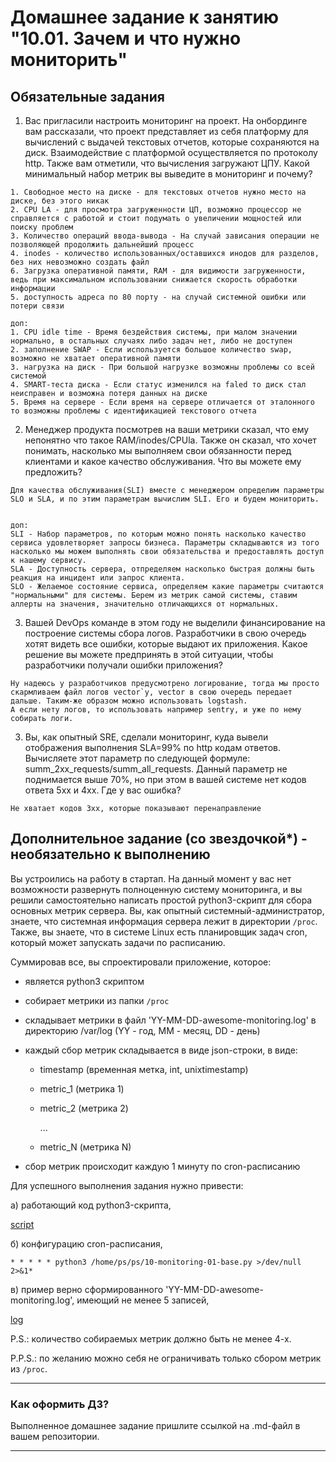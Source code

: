 # Домашнее задание к занятию "10.01. Зачем и что нужно мониторить"

## Обязательные задания

1. Вас пригласили настроить мониторинг на проект. На онбординге вам рассказали, что проект представляет из себя  платформу для вычислений с выдачей текстовых отчетов, которые сохраняются на диск. Взаимодействие с платформой  осуществляется по протоколу http. Также вам отметили, что вычисления загружают ЦПУ. Какой минимальный набор метрик вы выведите в мониторинг и почему?

```
1. Свободное место на диске - для текстовых отчетов нужно место на диске, без этого никак
2. CPU LA - для просмотра загруженности ЦП, возможно процессор не справляется с работой и стоит подумать о увеличении мощностей или поиску проблем
3. Количество операций ввода-вывода - На случай зависания операции не позволяющей продолжить дальнейший процесс
4. inodes - количество использованных/оставшихся инодов для разделов, без них невозможно создать файл
6. Загрузка оперативной памяти, RAM - для видимости загруженности, ведь при максимальном использовании снижается скорость обработки информации
5. доступность адреса по 80 порту - на случай системной ошибки или потери связи

доп:
1. CPU idle time - Время бездействия системы, при малом значении нормально, в остальных случаях либо задач нет, либо не доступен
2. заполнение SWAP - Если используется большое количество swap, возможно не хватает оперативной памяти
3. нагрузка на диск - При большой нагрузке возможны проблемы со всей системой
4. SMART-теста диска - Если статус изменился на faled то диск стал неисправен и возможна потеря данных на диске
5. Время на сервере - Если время на сервере отличается от эталонного то возможны проблемы с идентификацией текстового отчета
```

2. Менеджер продукта посмотрев на ваши метрики сказал, что ему непонятно что такое RAM/inodes/CPUla. Также он сказал, что хочет понимать, насколько мы выполняем свои обязанности перед клиентами и какое качество обслуживания. Что вы можете ему предложить?
 
```
Для качества обслуживания(SLI) вместе c менеджером определим параметры SLO и SLA, и по этим параметрам вычислим SLI. Его и будем мониторить.


доп:
SLI - Набор параметров, по которым можно понять насколько качество сервиса удовлетворяет запросы бизнеса. Параметры складываются из того насколько мы можем выполнять свои обязательства и предоставлять доступ к нашему сервису.
SLA - Доступность сервера, отпределяем насколько быстрая должны быть реакция на инцидент или запрос клиента. 
SLO - Желаемое состояние сервиса, определяем какие параметры считаются "нормальными" для системы. Берем из метрик самой системы, ставим аллерты на значения, значительно отличающихся от нормальных.

```

3. Вашей DevOps команде в этом году не выделили финансирование на построение системы сбора логов. Разработчики в свою очередь хотят видеть все ошибки, которые выдают их приложения. Какое решение вы можете предпринять в этой ситуации, чтобы разработчики получали ошибки приложения?
 
```
Ну надеюсь у разработчиков предусмотрено логирование, тогда мы просто скармливаем файл логов vector`у, vector в свою очередь передает дальше. Таким-же образом можно использовать logstash.
А если нету логов, то использовать например sentry, и уже по нему собирать логи.
```

3. Вы, как опытный SRE, сделали мониторинг, куда вывели отображения выполнения SLA=99% по http кодам ответов. Вычисляете этот параметр по следующей формуле: summ_2xx_requests/summ_all_requests. Данный параметр не поднимается выше 70%, но при этом в вашей системе нет кодов ответа 5xx и 4xx. Где у вас ошибка?

```
Не хватает кодов 3xx, которые показывают перенаправление
```
## Дополнительное задание (со звездочкой*) - необязательно к выполнению

Вы устроились на работу в стартап. На данный момент у вас нет возможности развернуть полноценную систему мониторинга, и вы решили самостоятельно написать простой python3-скрипт для сбора основных метрик сервера. Вы, как опытный системный-администратор, знаете, что системная информация сервера лежит в директории `/proc`. 
Также, вы знаете, что в системе Linux есть  планировщик задач cron, который может запускать задачи по расписанию.

Суммировав все, вы спроектировали приложение, которое:
- является python3 скриптом
- собирает метрики из папки `/proc`
- складывает метрики в файл 'YY-MM-DD-awesome-monitoring.log' в директорию /var/log 
(YY - год, MM - месяц, DD - день)
- каждый сбор метрик складывается в виде json-строки, в виде:
  + timestamp (временная метка, int, unixtimestamp)
  + metric_1 (метрика 1)
  + metric_2 (метрика 2)
  
     ...
     
  + metric_N (метрика N)
  
- сбор метрик происходит каждую 1 минуту по cron-расписанию

Для успешного выполнения задания нужно привести:

а) работающий код python3-скрипта,

[script](/10-monitoring-01-base/10-monitoring-01-base.py)

б) конфигурацию cron-расписания,
```
* * * * * python3 /home/ps/ps/10-monitoring-01-base.py >/dev/null 2>&1* 
```
в) пример верно сформированного 'YY-MM-DD-awesome-monitoring.log', имеющий не менее 5 записей,

[log](/10-monitoring-01-base/22-06-27-awesome-monitoring.log)

P.S.: количество собираемых метрик должно быть не менее 4-х.

P.P.S.: по желанию можно себя не ограничивать только сбором метрик из `/proc`.

---

### Как оформить ДЗ?

Выполненное домашнее задание пришлите ссылкой на .md-файл в вашем репозитории.

---
